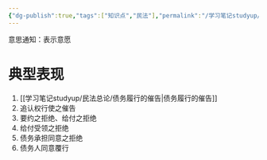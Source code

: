 ```yaml
---
{"dg-publish":true,"tags":["知识点","民法"],"permalink":"/学习笔记studyup/民法总论/意思通知/","dgPassFrontmatter":true,"created":"2024-07-14T19:08:13.603+08:00","updated":"2024-11-14T23:41:04.227+08:00"}
---
```


意思通知：表示意愿
# 典型表现
1. [[学习笔记studyup/民法总论/债务履行的催告\|债务履行的催告]]
2. 追认权行使之催告
3. 要约之拒绝、给付之拒绝
4. 给付受领之拒绝
5. 债务承担同意之拒绝
6. 债务人同意覆行